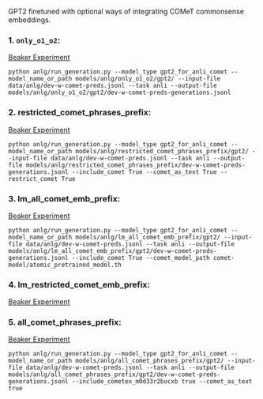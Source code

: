 GPT2 finetuned with optional ways of integrating COMeT commonsense embeddings. 


  ### 1. `only_o1_o2`: 
  [Beaker Experiment](https://beaker.org/ex/ex_az1896fjqsn3)
  
    python anlg/run_generation.py --model_type gpt2_for_anli_comet --model_name_or_path models/anlg/only_o1_o2/gpt2/ --input-file data/anlg/dev-w-comet-preds.jsonl --task anli --output-file models/anlg/only_o1_o2/gpt2/dev-w-comet-preds-generations.jsonl

  ### 2. restricted_comet_phrases_prefix: 
  [Beaker Experiment](https://beaker.org/ex/ex_3dyhlvh0imww)

    python anlg/run_generation.py --model_type gpt2_for_anli_comet --model_name_or_path models/anlg/restricted_comet_phrases_prefix/gpt2/ --input-file data/anlg/dev-w-comet-preds.jsonl --task anli --output-file models/anlg/restricted_comet_phrases_prefix/dev-w-comet-preds-generations.jsonl --include_comet True --comet_as_text True --restrict_comet True

  ### 3. lm_all_comet_emb_prefix: 
  [Beaker Experiment](https://beaker.org/ex/ex_gyt7hofohynr)

    python anlg/run_generation.py --model_type gpt2_for_anli_comet --model_name_or_path models/anlg/lm_all_comet_emb_prefix/gpt2/ --input-file data/anlg/dev-w-comet-preds.jsonl --task anli --output-file models/anlg/lm_all_comet_emb_prefix/gpt2/dev-w-comet-preds-generations.jsonl --include_comet True --comet_model_path comet-model/atomic_pretrained_model.th

  ### 4. lm_restricted_comet_emb_prefix: 
  [Beaker Experiment](https://beaker.org/ex/ex_m0d33r2bucxb)

  ### 5. all_comet_phrases_prefix: 
  [Beaker Experiment](https://beaker.org/ex/ex_1g2jh8ce2h1s)
   
    python anlg/run_generation.py --model_type gpt2_for_anli_comet --model_name_or_path models/anlg/all_comet_phrases_prefix/gpt2/ --input-file data/anlg/dev-w-comet-preds.jsonl --task anli --output-file models/anlg/all_comet_phrases_prefix/gpt2/dev-w-comet-preds-generations.jsonl --include_cometex_m0d33r2bucxb true --comet_as_text true